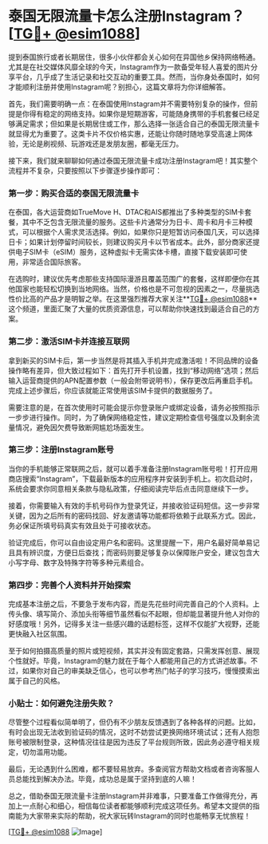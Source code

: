 # 泰国无限流量卡怎么注册Instagram？[[TG💪+ @esim1088](https://t.me/s/esim1088)]

提到泰国旅行或者长期居住，很多小伙伴都会关心如何在异国他乡保持网络畅通。尤其是在社交媒体风靡全球的今天，Instagram作为一款备受年轻人喜爱的图片分享平台，几乎成了生活记录和社交互动的重要工具。然而，当你身处泰国时，如何才能顺利注册并使用Instagram呢？别担心，这篇文章将为你详细解答。

首先，我们需要明确一点：在泰国使用Instagram并不需要特别复杂的操作，但前提是你得有稳定的网络支持。如果你是短期游客，可能随身携带的手机套餐已经足够满足需求；但如果是长期居住或工作，那么选择一张适合自己的泰国无限流量卡就显得尤为重要了。这类卡片不仅价格实惠，还能让你随时随地享受高速上网体验，无论是刷视频、玩游戏还是发朋友圈，都毫无压力。

接下来，我们就来聊聊如何通过泰国无限流量卡成功注册Instagram吧！其实整个流程并不复杂，只要按照以下步骤逐步操作即可：

### 第一步：购买合适的泰国无限流量卡

在泰国，各大运营商如TrueMove H、DTAC和AIS都推出了多种类型的SIM卡套餐，其中不乏包含无限流量的服务。这些卡片通常分为日卡、周卡和月卡三种模式，可以根据个人需求灵活选择。例如，如果你只是短暂访问泰国几天，可以选择日卡；如果计划停留时间较长，则建议购买月卡以节省成本。此外，部分商家还提供电子SIM卡（eSIM）服务，这种虚拟卡无需实体卡槽，直接下载安装即可使用，非常适合国际旅客。

在选购时，建议优先考虑那些支持国际漫游且覆盖范围广的套餐，这样即便你在其他国家也能轻松切换到当地网络。当然，价格也是不可忽视的因素之一，尽量挑选性价比高的产品才是明智之举。在这里强烈推荐大家关注**[TG💪+ @esim1088](https://t.me/s/esim1088)**这个频道，里面汇聚了大量的优质资源信息，可以帮助你快速找到最适合自己的方案。

### 第二步：激活SIM卡并连接互联网

拿到新买的SIM卡后，第一步当然是将其插入手机并完成激活啦！不同品牌的设备操作略有差异，但大致过程如下：首先打开手机设置，找到“移动网络”选项；然后输入运营商提供的APN配置参数（一般会附带说明书），保存更改后再重启手机。完成上述步骤后，你应该就能正常使用该SIM卡提供的数据服务了。

需要注意的是，在首次使用时可能会提示你登录账户或绑定设备，请务必按照指示一步步进行操作。同时，为了确保网络稳定性，建议定期检查信号强度以及剩余流量情况，避免因欠费导致断网尴尬场面发生。

### 第三步：注册Instagram账号

当你的手机能够正常联网之后，就可以着手准备注册Instagram账号啦！打开应用商店搜索“Instagram”，下载最新版本的应用程序并安装到手机上。初次启动时，系统会要求你同意相关条款与隐私政策，仔细阅读完毕后点击同意继续下一步。

接着，你需要输入有效的手机号码作为登录凭证，并接收验证码短信。这一步非常关键，因为之后所有的密码找回、好友邀请等功能都将依赖于此联系方式。因此，务必保证所填号码真实有效且处于可接收状态。

验证完成后，你可以自由设定用户名和密码。这里提醒一下，用户名最好简单易记且具有辨识度，方便日后查找；而密码则要足够复杂以保障账户安全，建议包含大小写字母、数字及特殊字符等多种元素组合。

### 第四步：完善个人资料并开始探索

完成基本注册之后，不要急于发布内容，而是先花些时间完善自己的个人资料。上传头像、填写简介、添加头衔等细节虽然看似不起眼，但却能显著提升他人对你的好感度哦！另外，记得多关注一些感兴趣的话题标签，这样不仅能扩大视野，还能更快融入社区氛围。

至于如何拍摄高质量的照片或短视频，其实并没有固定套路，只需发挥创意、展现个性就好。毕竟，Instagram的魅力就在于每个人都能用自己的方式讲述故事。不过，如果你对自己的审美缺乏信心，也可以参考热门帖子的学习技巧，慢慢摸索出属于自己的风格。

### 小贴士：如何避免注册失败？

尽管整个过程看似简单明了，但仍有不少朋友反馈遇到了各种各样的问题。比如，有时会出现无法收到验证码的情况，这时不妨尝试更换网络环境试试；还有人抱怨账号被限制登录，这种情况往往是因为违反了平台规则所致，因此务必遵守相关规定，切勿滥用功能。

最后，无论遇到什么困难，都不要轻易放弃。多查阅官方帮助文档或者咨询客服人员总能找到解决办法。毕竟，成功总是属于坚持到底的人嘛！

总之，借助泰国无限流量卡注册Instagram并非难事，只要准备工作做得充分，再加上一点耐心和细心，相信每位读者都能够顺利完成这项任务。希望本文提供的指南能为大家带来实际的帮助，祝大家玩转Instagram的同时也能畅享无忧旅程！

[[TG💪+ @esim1088](https://t.me/s/esim1088) ![Image](https://i.postimg.cc/4NQfJmqS/Snipaste-2025-05-13-00-14-12.png)]